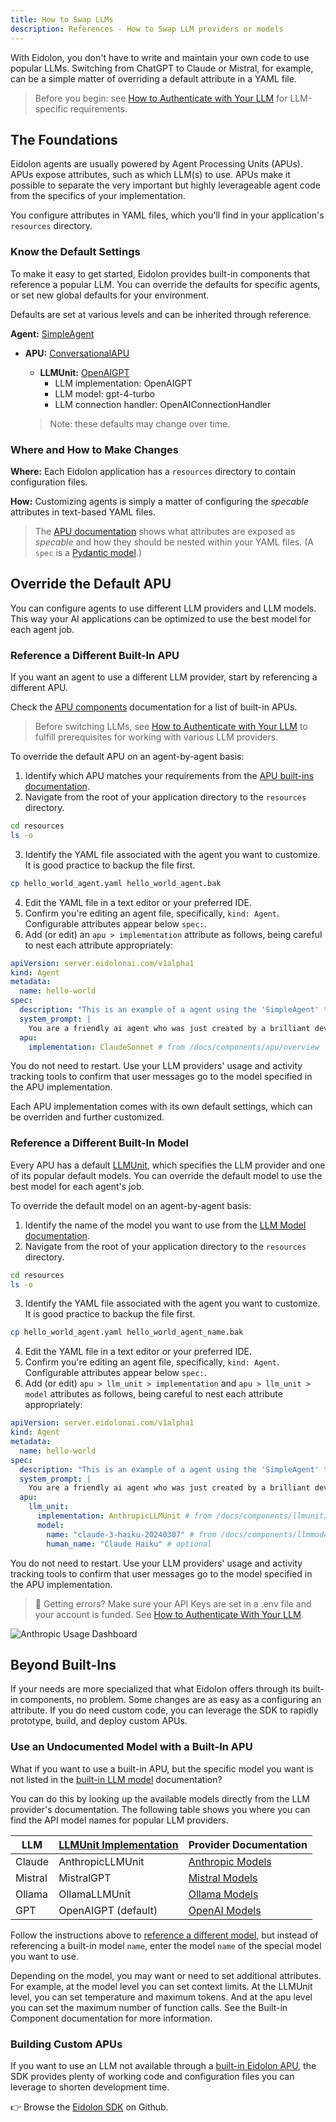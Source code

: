 ```yaml
---
title: How to Swap LLMs
description: References - How to Swap LLM providers or models
---
```


With Eidolon, you don't have to write and maintain your own code to use popular LLMs. Switching from ChatGPT to Claude or Mistral, for example, can be a simple matter of overriding a default attribute in a YAML file. 

>Before you begin: see [How to Authenticate with Your LLM](/docs/howto/authenticate_llm) for LLM-specific requirements.

## The Foundations

Eidolon agents are usually powered by Agent Processing Units (APUs). APUs expose attributes, such as which LLM(s) to use. APUs make it possible to separate the very important but highly leverageable agent code from the specifics of your implementation. 

You configure attributes in YAML files, which you'll find in your application's `resources` directory. 

### Know the Default Settings

To make it easy to get started, Eidolon provides built-in components that reference a popular LLM. You can override the defaults for specific agents, or set new global defaults for your environment. 

Defaults are set at various levels and can be inherited through reference.

**Agent:** [SimpleAgent](https://www.eidolonai.com/docs/components/agents/overview )
- **APU:** [ConversationalAPU](https://www.eidolonai.com/docs/components/apu/overview)<br>
  - **LLMUnit:** [OpenAIGPT](https://www.eidolonai.com/docs/components/llmunit/overview )<br>
    - LLM implementation: OpenAIGPT
    - LLM model: gpt-4-turbo
    - LLM connection handler: OpenAIConnectionHandler

  >Note: these defaults may change over time.

### Where and How to Make Changes

**Where:** Each Eidolon application has a `resources` directory to contain configuration files. 

**How:** Customizing agents is simply a matter of configuring the _specable_ attributes in text-based YAML files. 

>The [APU documentation](https://www.eidolonai.com/docs/components/apu/overview) shows what attributes are exposed as _specable_ and how they should be nested within your YAML files. (A `spec` is a <a href="https://docs.pydantic.dev/latest/concepts/models/" target=_blank>Pydantic model</a>.)
## Override the Default APU

You can configure agents to use different LLM providers and LLM models. This way your AI applications can be optimized to use the best model for each agent job.
### Reference a Different Built-In APU

If you want an agent to use a different LLM provider, start by referencing a different APU. 

Check the [APU components](/docs/components/apu/overview) documentation for a list of built-in APUs.

>Before switching LLMs, see [How to Authenticate with Your LLM](/docs/howto/authenticate_llm) to fulfill prerequisites for working with various LLM providers.

To override the default APU on an agent-by-agent basis:

1. Identify which APU matches your requirements from the [APU built-ins documentation](/docs/components/apu/overview).
2. Navigate from the root of your application directory to the `resources` directory.

```bash
cd resources
ls -o
```

3. Identify the YAML file associated with the agent you want to customize. It is good practice to backup the file first.
```bash
cp hello_world_agent.yaml hello_world_agent.bak
```
4. Edit the YAML file in a text editor or your preferred IDE.
5. Confirm you're editing an agent file, specifically, `kind: Agent`. Configurable attributes appear below `spec:`.
6. Add (or edit) an `apu > implementation` attribute as follows, being careful to nest each attribute appropriately:

```yaml title=resources/hello_world_agent.yaml
apiVersion: server.eidolonai.com/v1alpha1
kind: Agent
metadata:
  name: hello-world
spec:
  description: "This is an example of a agent using the 'SimpleAgent' template."
  system_prompt: |
    You are a friendly ai agent who was just created by a brilliant developer getting started with Eidolon (great decision). You love emojis and use them liberally.
  apu:
    implementation: ClaudeSonnet # from /docs/components/apu/overview
```

You do not need to restart. Use your LLM providers' usage and activity tracking tools to confirm that user messages go to the model specified in the APU implementation.

Each APU implementation comes with its own default settings, which can be overriden and further customized.

### Reference a Different Built-In Model

Every APU has a default [LLMUnit](/docs/components/llmunit/overview), which specifies the LLM provider and one of its popular default models. You can override the default model to use the best model for each agent's job.

To override the default model on an agent-by-agent basis:

1. Identify the name of the model you want to use from the [LLM Model documentation](/docs/components/llmmodel/overview).
2. Navigate from the root of your application directory to the `resources` directory.
```bash
cd resources
ls -o
```
3. Identify the YAML file associated with the agent you want to customize. It is good practice to backup the file first.
```bash
cp hello_world_agent.yaml hello_world_agent_name.bak
```
4. Edit the YAML file in a text editor or your preferred IDE.
5. Confirm you're editing an agent file, specifically, `kind: Agent`. Configurable attributes appear below `spec:`.
6. Add (or edit) `apu > llm_unit > implementation` and `apu > llm_unit > model` attributes as follows, being careful to nest each attribute appropriately:

```yaml title=resources/hello_world_agent.yaml
apiVersion: server.eidolonai.com/v1alpha1
kind: Agent
metadata:
  name: hello-world
spec:
  description: "This is an example of a agent using the 'SimpleAgent' template."
  system_prompt: |
    You are a friendly ai agent who was just created by a brilliant developer getting started with Eidolon (great decision). You love emojis and use them liberally.
  apu:
    llm_unit:
      implementation: AnthropicLLMUnit # from /docs/components/llmunit/overview
      model:
        name: "claude-3-haiku-20240307" # from /docs/components/llmmodel/overview
        human_name: "Claude Haiku" # optional
```

You do not need to restart. Use your LLM providers' usage and activity tracking tools to confirm that user messages go to the model specified in the APU implementation.
> 🚨 Getting errors? Make sure your API Keys are set in a .env file and your account is funded. See [How to Authenticate With Your LLM](/docs/howto/authenticate_llm).

![Anthropic Usage Dashboard](../../../../assets/images/anthropic-dashboard-usage.png)


## Beyond Built-Ins

If your needs are more specialized that what Eidolon offers through its built-in components, no problem. Some changes are as easy as a configuring an attribute. If you do need custom code, you can leverage the SDK to rapidly prototype, build, and deploy custom APUs.

### Use an Undocumented Model with a Built-In APU

What if you want to use a built-in APU, but the specific model you want is not listed in the [built-in LLM model](/docs/components/llmmodel/overview) documentation? 

You can do this by looking up the available models directly from the LLM provider's documentation. The following table shows you where you can find the API model names for popular LLM providers. 

| LLM | [LLMUnit Implementation](/docs/components/llmunit/overview) | Provider Documentation |
|---|---|---|
| Claude | AnthropicLLMUnit | <a href="https://docs.anthropic.com/en/docs/about-claude/models" target=_blank>Anthropic Models</a>  |
| Mistral | MistralGPT | <a href="https://docs.mistral.ai/getting-started/models/" target=_blank>Mistral Models</a> |
| Ollama | OllamaLLMUnit | <a href="https://ollama.com/library?sort=featured" target=_blank>Ollama Models</a> |
| GPT | OpenAIGPT (default) | <a href="https://platform.openai.com/docs/models" target=_blank>OpenAI Models</a> |

Follow the instructions above to [reference a different model](#reference-a-different-built-in-model), but instead of referencing a built-in model `name`, enter the model `name` of the special model you want to use.

Depending on the model, you may want or need to set additional attributes. For example, at the model level you can set context limits. At the LLMUnit level, you can set temperature and maximum tokens. And at the apu level you can set the maximum number of function calls. See the Built-in Component documentation for more information.

### Building Custom APUs

If you want to use an LLM not available through a [built-in Eidolon APU](/docs/components/apu/overview), the SDK provides plenty of working code and configuration files you can leverage to shorten development time. 

👉  Browse the <a href="https://github.com/eidolon-ai/eidolon/tree/main/sdk/eidolon_ai_sdk" target=_blank>Eidolon SDK</a> on Github.
